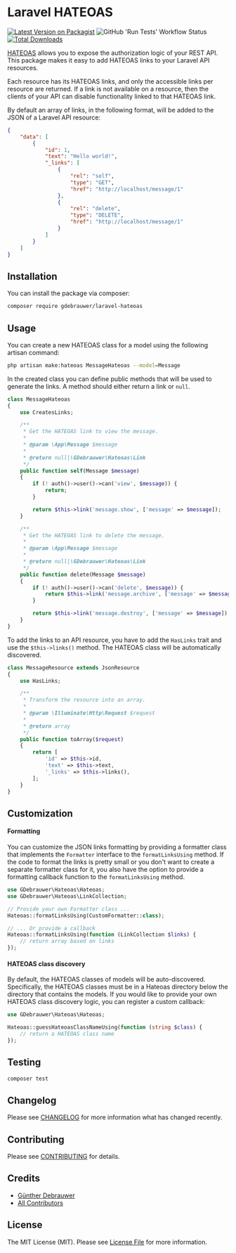 # Laravel HATEOAS

[![Latest Version on Packagist](https://img.shields.io/packagist/v/gdebrauwer/laravel-hateoas.svg?style=flat-square)](https://packagist.org/packages/gdebrauwer/laravel-hateoas)
![GitHub 'Run Tests' Workflow Status](https://img.shields.io/github/workflow/status/gdebrauwer/laravel-hateoas/run-tests?label=tests&style=flat-square&logo=github)
[![Total Downloads](https://img.shields.io/packagist/dt/gdebrauwer/laravel-hateoas.svg?style=flat-square)](https://packagist.org/packages/gdebrauwer/laravel-hateoas)

[HATEOAS](https://en.wikipedia.org/wiki/HATEOAS) allows you to expose the authorization logic of your REST API.
This package makes it easy to add HATEOAS links to your Laravel API resources.

Each resource has its HATEOAS links, and only the accessible links per resource are returned.
If a link is not available on a resource, then the clients of your API can disable functionality linked to that HATEOAS link.

By default an array of links, in the following format, will be added to the JSON of a Laravel API resource:

```json
{
    "data": [
        {
            "id": 1,
            "text": "Hello world!",
            "_links": [
                {
                    "rel": "self",
                    "type": "GET",
                    "href": "http://localhost/message/1"
                },
                {
                    "rel": "delete",
                    "type": "DELETE",
                    "href": "http://localhost/message/1"
                }
            ]
        }
    ]
}
```


## Installation

You can install the package via composer:

```bash
composer require gdebrauwer/laravel-hateoas
```

## Usage

You can create a new HATEOAS class for a model using the following artisan command:

```bash
php artisan make:hateoas MessageHateoas --model=Message
```

In the created class you can define public methods that will be used to generate the links. A method should either return a link or `null`.

```php
class MessageHateoas
{
    use CreatesLinks;

    /**
     * Get the HATEOAS link to view the message.
     *
     * @param \App\Message $message
     *
     * @return null|\GDebrauwer\Hateoas\Link
     */
    public function self(Message $message)
    {
        if (! auth()->user()->can('view', $message)) {
            return;
        }

        return $this->link('message.show', ['message' => $message]);
    }

    /**
     * Get the HATEOAS link to delete the message.
     *
     * @param \App\Message $message
     *
     * @return null|\GDebrauwer\Hateoas\Link
     */
    public function delete(Message $message)
    {
        if (! auth()->user()->can('delete', $message)) {
            return $this->link('message.archive', ['message' => $message]);
        }

        return $this->link('message.destroy', ['message' => $message]);
    }
}
```

To add the links to an API resource, you have to add the `HasLinks` trait and use the `$this->links()` method. The HATEOAS class will be automatically discovered.

```php
class MessageResource extends JsonResource
{
    use HasLinks;

    /**
     * Transform the resource into an array.
     *
     * @param \Illuminate\Http\Request $request
     *
     * @return array
     */
    public function toArray($request)
    {
        return [
            'id' => $this->id,
            'text' => $this->text,
            '_links' => $this->links(),
        ];
    }
}
```

## Customization

#### Formatting

You can customize the JSON links formatting by providing a formatter class that implements the `Formatter` interface to the `formatLinksUsing` method.
If the code to format the links is pretty small or you don't want to create a separate formatter class for it, you also have the option to provide a formatting callback function to the `formatLinksUsing` method.

```php
use GDebrauwer\Hateoas\Hateoas;
use GDebrauwer\Hateoas\LinkCollection;

// Provide your own Formatter class ...
Hateoas::formatLinksUsing(CustomFormatter::class);

// ... Or provide a callback
Hateoas::formatLinksUsing(function (LinkCollection $links) {
    // return array based on links
});
```

#### HATEOAS class discovery

By default, the HATEOAS classes of models will be auto-discovered. Specifically, the HATEOAS classes must be in a Hateoas directory below the directory that contains the models.
If you would like to provide your own HATEOAS class discovery logic, you can register a custom callback:

```php
use GDebrauwer\Hateoas\Hateoas;

Hateoas::guessHateoasClassNameUsing(function (string $class) {
    // return a HATEOAS class name
});
```

## Testing

```bash
composer test
```

## Changelog

Please see [CHANGELOG](CHANGELOG.md) for more information what has changed recently.

## Contributing

Please see [CONTRIBUTING](CONTRIBUTING.md) for details.

## Credits

- [Günther Debrauwer](https://github.com/gdebrauwer)
- [All Contributors](../../contributors)

## License

The MIT License (MIT). Please see [License File](LICENSE.md) for more information.
